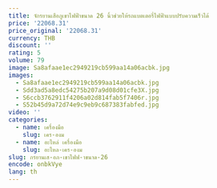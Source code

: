 ```yaml
---
title: จักรยานเสือภูเขาไฟฟ้าขนาด 26 นิ้วช่วยให้รถแบตเตอรี่ไฟฟ้าแบบปรับความเร็วได้
price: '22068.31'
price_original: '22068.31'
currency: THB
discount: ''
rating: 5
volume: 79
image: Sa8afaae1ec2949219cb599aa14a06acbk.jpg
images:
  - Sa8afaae1ec2949219cb599aa14a06acbk.jpg
  - Sdd3ad5a8edc54275b207a9d08d01cfe3X.jpg
  - S6ccb3762911f4206a02d814fab5f7406r.jpg
  - S52b45d9a72d74e9c9eb9c687383fabfed.jpg
video: ''
categories:
  - name: เครื่องมือ
    slug: เคร-องม
  - name: อะไหล่ เครื่องมือ
    slug: อะไหล-เคร-องม
slug: กรยานเส-อภ-เขาไฟฟ-าขนาด-26
encode: onbkVye
lang: th
---
```

  